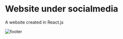 # Website under socialmedia
A website created in React.js

<img src="https://cdn.discordapp.com/attachments/1102682877235310734/1290861562550288384/Zrzut_ekranu_2024-10-02_042224.png?ex=66fe0003&is=66fcae83&hm=84df25dc639994fa99df323bc1d199ddd9002f9ba2b9887a39fe0ac57fc64d5d&" alt="footer"/>

